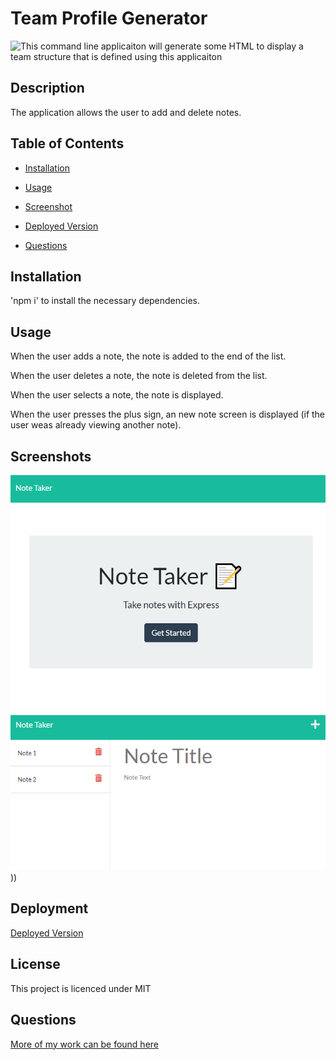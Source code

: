 
    
# Team Profile Generator

![This command line applicaiton will generate some HTML to display a team structure that is defined using this applicaiton](https://img.shields.io/badge/license-MIT-blue.svg)
    
## Description
    
The application allows the user to add and delete notes.

## Table of Contents 

* [Installation](#installation)

* [Usage](#usage)

* [Screenshot](#screenshots)

* [Deployed Version](#Deployment)

* [Questions](#questions)

## Installation
    
'npm i' to install the necessary dependencies.
    
## Usage
    


When the user adds a note, the note is added to the end of the list.

When the user deletes a note, the note is deleted from the list.

When the user selects a note, the note is displayed.

When the user presses the plus sign, an new note screen is displayed (if the user weas already viewing another note).

## Screenshots

![alt Landing Page](./public/assets/images/landing.PNG)
![alt Landing Page](./public/assets/images/notes.PNG)))

## Deployment

[Deployed Version](https://calm-headland-94675.herokuapp.com/)
   
## License
    
This project is licenced under MIT

## Questions

[More of my work can be found here](https://github.com/ChrisAylen)
    
